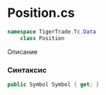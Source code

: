 
# Position.cs
```csharp
namespace TigerTrade.Tc.Data  
    class Position
```

Описание

### Синтаксис
```csharp
public Symbol Symbol { get; }
```

